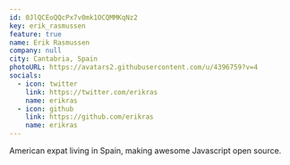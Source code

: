 ```yaml
---
id: 0JlQCEoQQcPx7v0mk1OCQMMKqNz2
key: erik_rasmussen
feature: true
name: Erik Rasmussen
company: null
city: Cantabria, Spain
photoURL: https://avatars2.githubusercontent.com/u/4396759?v=4
socials:
  - icon: twitter
    link: https://twitter.com/erikras
    name: erikras
  - icon: github
    link: https://github.com/erikras
    name: erikras
---
```

American expat living in Spain, making awesome Javascript open source.
